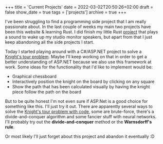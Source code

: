 +++
title = 'Current Projects'
date = 2022-03-02T20:50:26+02:00
draft = false
show_date = true
tags = ['projects']
archive = true
+++

I've been struggling to find a programming side project that I am really passionate about. In the last couple of weeks my main two projects have been this 
website & learning Rust. I did finish my little Rust [project](https://github.com/matkv/beep) that plays a sound to wake up my studio monitor speakers, but apart from that
I just keep abandoning all the side projects I start.

<!--more-->

Today I started playing around with a C#/ASP.NET project to solve a [Knight's tour problem](https://en.wikipedia.org/wiki/Knight%27s_tour). Maybe I'll keep working on
that in order to get a better understanding of ASP.NET because we also use this framework at work. Some ideas for the functionality that I'd like to
implement would be:

* Graphical chessboard
* Interactively position the knight on the board by clicking on any square
* Show the path that has been calculated visually by having the knight piece follow the path on the board

But to be quite honest I'm not even sure if ASP.Net is a good choice for something like this. I'll just try it out.
There are apparently several ways to solve the [Knight's tour problem with code](https://en.wikipedia.org/wiki/Knight%27s_tour#Finding_tours_with_computers), some are brute-force, there's a divide-and-conquer algorithm and some fancier stuff
with neural networks. I'll probably try out the **divide-and-conquer** method or the **Warnsdorff's rule**.

Or most likely I'll just forget about this project and abandon it eventually :D
